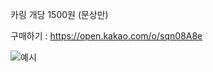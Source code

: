 카링 개당 1500원 (문상만)

구매하기 : https://open.kakao.com/o/sqn08A8e

![예시](https://github.com/hiki12345noob/Announcemen/assets/132431925/98cd6312-6812-408b-82bb-1e4bce5b3e74)
